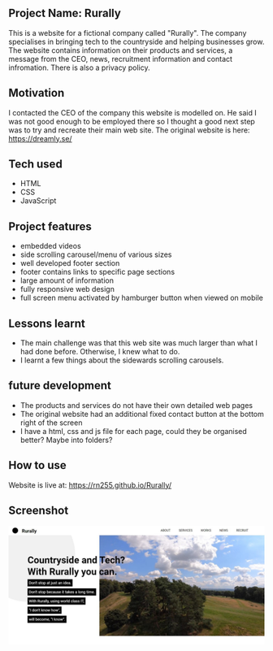 ## Project Name: Rurally
This is a website for a fictional company called "Rurally". 
The company specialises in bringing tech to the countryside and helping businesses grow.
The website contains information on their products and services, a message from the CEO, news, recruitment information and contact infromation. There is also a privacy policy.

## Motivation
I contacted the CEO of the company this website is modelled on. He said I was not good enough to be employed there so I thought a good next step was to try and recreate their main web site. The original website is here: https://dreamly.se/

## Tech used
- HTML
- CSS
- JavaScript

## Project features
- embedded videos
- side scrolling carousel/menu of various sizes
- well developed footer section
- footer contains links to specific page sections
- large amount of information
- fully responsive web design
- full screen menu activated by hamburger button when viewed on mobile

## Lessons learnt
- The main challenge was that this web site was much larger than what I had done before. Otherwise, I knew what to do.
- I learnt a few things about the sidewards scrolling carousels.

## future development
- The products and services do not have their own detailed web pages
- The original website had an additional fixed contact button at the bottom right of the screen
- I have a html, css and js file for each page, could they be organised better? Maybe into folders?

## How to use
Website is live at: https://rn255.github.io/Rurally/

## Screenshot
![Rurally screenshot](https://github.com/RN255/Rurally/blob/main/images/rurally-screenshot.jpg)
